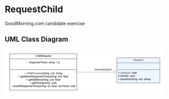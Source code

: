 # RequestChild
GoodMorning.com candidate exercise


## UML Class Diagram
![uml diagram](uml_diagram.png)